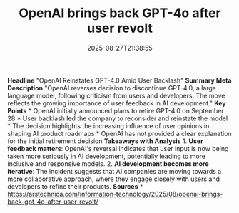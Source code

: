 ﻿---
title: "OpenAI brings back GPT-4o after user revolt"
date: "2025-08-27T21:38:55"
category: "Markets"
summary: ""
slug: "openai brings back gpt4o after user revolt"
source_urls:
  - "https://arstechnica.com/information-technology/2025/08/openai-brings-back-gpt-4o-after-user-revolt/"
seo:
  title: "OpenAI brings back GPT-4o after user revolt | Hash n Hedge"
  description: ""
  keywords: ["news", "markets", "brief"]
---
**Headline** "OpenAI Reinstates GPT-4.0 Amid User Backlash"  **Summary Meta Description** "OpenAI reverses decision to discontinue GPT-4.0, a large language model, following criticism from users and developers. The move reflects the growing importance of user feedback in AI development."  **Key Points**  * OpenAI initially announced plans to retire GPT-4.0 on September 28 * User backlash led the company to reconsider and reinstate the model * The decision highlights the increasing influence of user opinions in shaping AI product roadmaps * OpenAI has not provided a clear explanation for the initial retirement decision  **Takeaways with Analysis**  1. **User feedback matters**: OpenAI's reversal indicates that user input is now being taken more seriously in AI development, potentially leading to more inclusive and responsive models. 2. **AI development becomes more iterative**: The incident suggests that AI companies are moving towards a more collaborative approach, where they engage closely with users and developers to refine their products.  **Sources** * https://arstechnica.com/information-technology/2025/08/openai-brings-back-gpt-4o-after-user-revolt/ 
